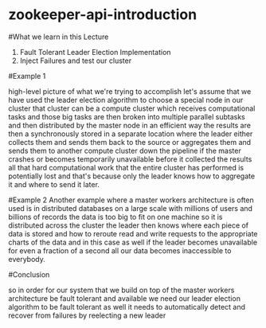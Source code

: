 # zookeeper-api-introduction

#What we learn in this Lecture 
1. Fault Tolerant Leader Election Implementation
2. Inject Failures and test our cluster


#Example 1

high-level picture of what we're trying to accomplish let's assume that we have used the leader election algorithm to 
choose a special node in our cluster that cluster can be a compute cluster which receives computational tasks 
and those big tasks are then broken into multiple parallel subtasks and then distributed by the master node in an efficient way the
results are then a synchronously stored in a separate location where the leader either collects them and 
sends them back to the source or aggregates them and sends them to another compute cluster down the pipeline if the master crashes
or becomes temporarily unavailable before it collected the results all that hard computational work that the entire cluster has performed is potentially
lost and that's because only the leader knows how to aggregate it and where to send it later.


#Example 2
Another example where a master workers architecture is often used is in distributed databases on a large scale with millions of users and
billions of records the data is too big to fit on one machine so it is distributed across the cluster the leader then knows where each piece of
data is stored and how to reroute read and write requests to the appropriate charts of the data and in this case as well if the leader becomes unavailable
for even a fraction of a second all our data becomes inaccessible to everybody.
 

#Conclusion 

so in order for our system that we build on top of the master workers
architecture be fault tolerant and available we need our leader election algorithm to be fault tolerant as well it needs to automatically detect and
recover from failures by reelecting a new leader